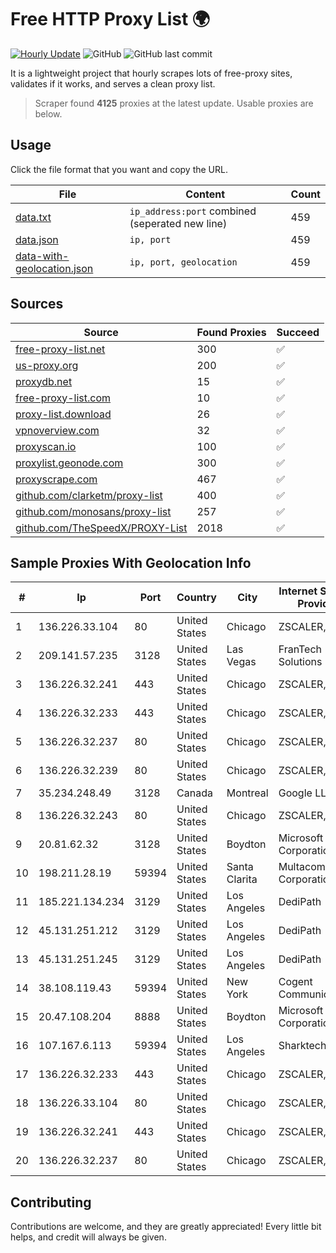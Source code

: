 
# Free HTTP Proxy List 🌍

[![Hourly Update](https://github.com/mertguvencli/http-proxy-list/actions/workflows/main.yml/badge.svg?branch=main)](https://github.com/mertguvencli/http-proxy-list/actions/workflows/main.yml)
![GitHub](https://img.shields.io/github/license/mertguvencli/http-proxy-list)
![GitHub last commit](https://img.shields.io/github/last-commit/mertguvencli/http-proxy-list)

It is a lightweight project that hourly scrapes lots of free-proxy sites, validates if it works, and serves a clean proxy list.


> Scraper found **4125** proxies at the latest update. Usable proxies are below.

## Usage

Click the file format that you want and copy the URL.


|File|Content|Count|
|----|-------|-----|
|[data.txt](https://raw.githubusercontent.com/mertguvencli/http-proxy-list/main/proxy-list/data.txt)|`ip_address:port` combined (seperated new line)|459|
|[data.json](https://raw.githubusercontent.com/mertguvencli/http-proxy-list/main/proxy-list/data.json)|`ip, port`|459|
|[data-with-geolocation.json](https://raw.githubusercontent.com/mertguvencli/http-proxy-list/main/proxy-list/data-with-geolocation.json)|`ip, port, geolocation`|459|

## Sources

|Source|Found Proxies|Succeed|
|------|-------------|-------|
|[free-proxy-list.net](https://free-proxy-list.net)|300|✅|
|[us-proxy.org](https://www.us-proxy.org)|200|✅|
|[proxydb.net](http://proxydb.net)|15|✅|
|[free-proxy-list.com](https://free-proxy-list.com/?page=&port=&type%5B%5D=http&type%5B%5D=https&up_time=0&search=Search)|10|✅|
|[proxy-list.download](https://www.proxy-list.download/HTTP)|26|✅|
|[vpnoverview.com](https://vpnoverview.com/privacy/anonymous-browsing/free-proxy-servers)|32|✅|
|[proxyscan.io](https://www.proxyscan.io)|100|✅|
|[proxylist.geonode.com](https://proxylist.geonode.com/api/proxy-list?limit=300&page=1&sort_by=lastChecked&sort_type=desc&protocols=http,https)|300|✅|
|[proxyscrape.com](https://api.proxyscrape.com/v2/?request=displayproxies&protocol=http&timeout=10000&country=all&ssl=all&anonymity=all)|467|✅|
|[github.com/clarketm/proxy-list](https://raw.githubusercontent.com/clarketm/proxy-list/master/proxy-list-raw.txt)|400|✅|
|[github.com/monosans/proxy-list](https://raw.githubusercontent.com/monosans/proxy-list/main/proxies/http.txt)|257|✅|
|[github.com/TheSpeedX/PROXY-List](https://raw.githubusercontent.com/TheSpeedX/PROXY-List/master/http.txt)|2018|✅|


## Sample Proxies With Geolocation Info

|#|Ip|Port|Country|City|Internet Service Provider|
|-|--|----|-------|----|-------------------------|
|1|136.226.33.104|80|United States|Chicago|ZSCALER, INC.|
|2|209.141.57.235|3128|United States|Las Vegas|FranTech Solutions|
|3|136.226.32.241|443|United States|Chicago|ZSCALER, INC.|
|4|136.226.32.233|443|United States|Chicago|ZSCALER, INC.|
|5|136.226.32.237|80|United States|Chicago|ZSCALER, INC.|
|6|136.226.32.239|80|United States|Chicago|ZSCALER, INC.|
|7|35.234.248.49|3128|Canada|Montreal|Google LLC|
|8|136.226.32.243|80|United States|Chicago|ZSCALER, INC.|
|9|20.81.62.32|3128|United States|Boydton|Microsoft Corporation|
|10|198.211.28.19|59394|United States|Santa Clarita|Multacom Corporation|
|11|185.221.134.234|3129|United States|Los Angeles|DediPath|
|12|45.131.251.212|3129|United States|Los Angeles|DediPath|
|13|45.131.251.245|3129|United States|Los Angeles|DediPath|
|14|38.108.119.43|59394|United States|New York|Cogent Communications|
|15|20.47.108.204|8888|United States|Boydton|Microsoft Corporation|
|16|107.167.6.113|59394|United States|Los Angeles|Sharktech|
|17|136.226.32.233|443|United States|Chicago|ZSCALER, INC.|
|18|136.226.33.104|80|United States|Chicago|ZSCALER, INC.|
|19|136.226.32.241|443|United States|Chicago|ZSCALER, INC.|
|20|136.226.32.237|80|United States|Chicago|ZSCALER, INC.|



## Contributing

Contributions are welcome, and they are greatly appreciated! Every
little bit helps, and credit will always be given.


